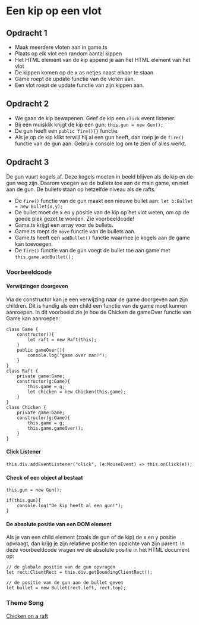 # Een kip op een vlot

## Opdracht 1

- Maak meerdere vloten aan in game.ts
- Plaats op elk vlot een random aantal kippen
- Het HTML element van de kip append je aan het HTML element van het vlot
- De kippen komen op de x as netjes naast elkaar te staan
- Game roept de update functie van de vloten aan. 
- Een vlot roept de update functie van zijn kippen aan.

## Opdracht 2

- We gaan de kip bewapenen. Geef de kip een `click` event listener.
- Bij een muisklik krijgt de kip een gun: `this.gun = new Gun();`
- De gun heeft een `public fire(){}` functie.
- Als je op de kip klikt terwijl hij al een gun heeft, dan roep je de `fire()` functie van de gun aan. Gebruik console.log om te zien of alles werkt.

## Opdracht 3

De gun vuurt kogels af. Deze kogels moeten in beeld blijven als de kip en de gun weg zijn. Daarom voegen we de bullets toe aan de main game, en niet aan de gun. De bullets staan op hetzelfde niveau als de rafts. 

- De `fire()` functie van de gun maakt een nieuwe bullet aan: `let b:Bullet = new Bullet(x,y);`
- De bullet moet de x en y positie van de kip op het vlot weten, om op de goede plek gezet te worden. Zie voorbeeldcode!
- Game.ts krijgt een array voor de bullets.
- Game.ts roept de `move` functie van de bullets aan.
- Game.ts heeft een `addBullet()` functie waarmee je kogels aan de game kan toevoegen. 
- De `fire()` functie van de gun voegt de bullet toe aan game met `this.game.addBullet();`

### Voorbeeldcode

#### Verwijzingen doorgeven

Via de constructor kan je een verwijzing naar de game doorgeven aan zijn children. Dit is handig als een child een functie van de game moet kunnen aanroepen. In dit voorbeeld zie je hoe de Chicken de gameOver functie van Game kan aanroepen:
```
class Game {
    constructor(){
        let raft = new Raft(this);
    }
    public gameOver(){
        console.log("game over man!");
    }
}
class Raft {
    private game:Game;
    constructor(g:Game){
        this.game = g;
        let chicken = new Chicken(this.game);
    }
}
class Chicken {
    private game:Game;
    constructor(g:Game){
        this.game = g;
        this.game.gameOver();
    }
}
```

#### Click Listener
```
this.div.addEventListener("click", (e:MouseEvent) => this.onClick(e));
```

#### Check of een object al bestaat
```
this.gun = new Gun();

if(this.gun){
    console.log("De kip heeft al een gun!");
}
```

#### De absolute positie van een DOM element

Als je van een child element (zoals de gun of de kip) de x en y positie opvraagt, dan krijg je zijn relatieve positie ten opzichte van zijn parent. In deze voorbeeldcode vragen we de absolute positie in het HTML document op:

```
// de globale positie van de gun opvragen
let rect:ClientRect = this.div.getBoundingClientRect();

// de positie van de gun aan de bullet geven 
let bullet = new Bullet(rect.left, rect.top);
```

### Theme Song

[Chicken on a raft](http://chickenonaraft.com)